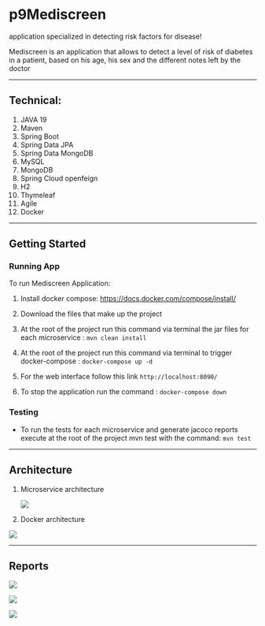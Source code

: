 # p9Mediscreen
application specialized in detecting risk factors for disease!

Mediscreen is an application that allows to detect a level of risk of diabetes in a patient, based on his age, his sex and the different notes left by the doctor

---------
## Technical:

1.  JAVA 19
2.  Maven
3.  Spring Boot
4.  Spring Data JPA
5.  Spring Data MongoDB
6.  MySQL
7.  MongoDB
8.  Spring Cloud openfeign
9.  H2
10. Thymeleaf
11. Agile
12. Docker

---------

## Getting Started

### Running App

To run Mediscreen Application:

1. Install docker compose: https://docs.docker.com/compose/install/

2. Download the files that make up the project 

3. At the root of the project run this command via terminal the jar files for each microservice : `mvn clean install`

4. At the root of the project run this command via terminal to trigger docker-compose : `docker-compose up -d`

5. For the web interface follow this link `http://localhost:8090/`

6. To stop the application run the command : `docker-compose down`

### Testing

- To run the tests for each microservice and generate jacoco reports execute at the root of the project mvn test with the command: `mvn test`


---------
## Architecture


1. Microservice architecture

   ![](img/MCArchi.png)

2. Docker architecture


![](img/docker.png)

---------
## Reports

![](img/patientJacoco.png)

![](img/noteJacoco.png)

![](img/assessmentJacoco.png)